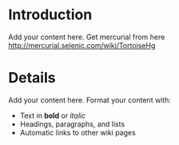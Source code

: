 # Introduction #

Add your content here.
Get mercurial from here
http://mercurial.selenic.com/wiki/TortoiseHg


# Details #

Add your content here.  Format your content with:
  * Text in **bold** or _italic_
  * Headings, paragraphs, and lists
  * Automatic links to other wiki pages